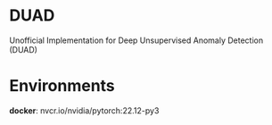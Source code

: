 # DUAD
Unofficial Implementation for Deep Unsupervised Anomaly Detection (DUAD)


# Environments

**docker**: nvcr.io/nvidia/pytorch:22.12-py3